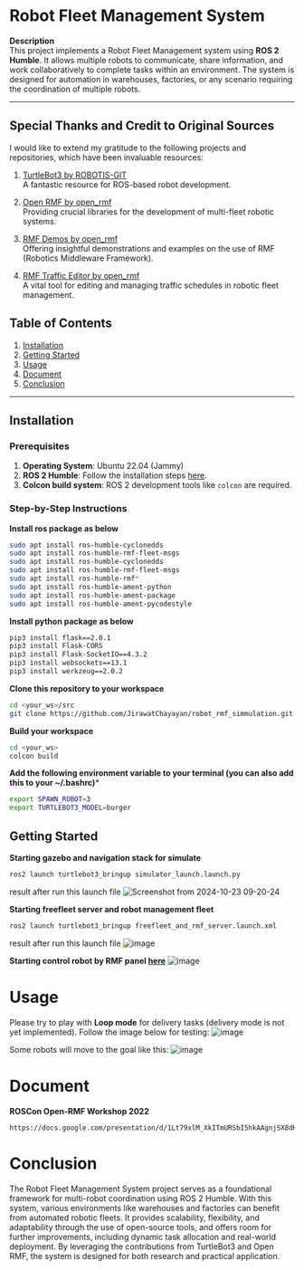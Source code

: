 # Robot Fleet Management System

**Description**  
This project implements a Robot Fleet Management system using **ROS 2 Humble**. It allows multiple robots to communicate, 
share information, and work collaboratively to complete tasks within an environment. The system is designed for automation in warehouses, 
factories, or any scenario requiring the coordination of multiple robots.

---

## Special Thanks and Credit to Original Sources

I would like to extend my gratitude to the following projects and repositories, which have been invaluable resources:

1. [TurtleBot3 by ROBOTIS-GIT](https://github.com/ROBOTIS-GIT/turtlebot3/tree/humble-devel)  
   A fantastic resource for ROS-based robot development.

2. [Open RMF by open_rmf](https://github.com/open-rmf)  
   Providing crucial libraries for the development of multi-fleet robotic systems.

3. [RMF Demos by open_rmf](https://github.com/open-rmf/rmf_demos)  
   Offering insightful demonstrations and examples on the use of RMF (Robotics Middleware Framework).

4. [RMF Traffic Editor by open_rmf](https://github.com/open-rmf/rmf_traffic_editor)  
   A vital tool for editing and managing traffic schedules in robotic fleet management.


## Table of Contents

1. [Installation](#installation)
2. [Getting Started](#getting-started)
3. [Usage](#usage)
4. [Document](#Document)
5. [Conclusion](Conclusion)
---

## Installation

### Prerequisites

1. **Operating System**: Ubuntu 22.04 (Jammy)
2. **ROS 2 Humble**: Follow the installation steps [here](https://docs.ros.org/en/humble/Installation.html).
3. **Colcon build system**: ROS 2 development tools like `colcon` are required.

### Step-by-Step Instructions

**Install ros package as below**
   ```bash
   sudo apt install ros-humble-cyclonedds
   sudo apt install ros-humble-rmf-fleet-msgs
   sudo apt install ros-humble-cyclonedds
   sudo apt install ros-humble-rmf-fleet-msgs
   sudo apt install ros-humble-rmf*
   sudo apt install ros-humble-ament-python
   sudo apt install ros-humble-ament-package 
   sudo apt install ros-humble-ament-pycodestyle 
   ```
**Install python package as below**
   ```bash
   pip3 install flask==2.0.1
   pip3 install Flask-CORS
   pip3 install Flask-SocketIO==4.3.2
   pip3 install websockets==13.1
   pip3 install werkzeug==2.0.2
   ```
**Clone this repository to your workspace**
   ```bash
   cd <your_ws>/src
   git clone https://github.com/JirawatChayayan/robot_rmf_simmulation.git .
   ```
**Build your workspace**
   ```bash
   cd <your_ws>
   colcon build
   ```
**Add the following environment variable to your terminal (you can also add this to your ~/.bashrc)***
   ```bash
   export SPAWN_ROBOT=3
   export TURTLEBOT3_MODEL=burger
   ```

## Getting Started

**Starting gazebo and navigation stack for simulate**
   ```bash
   ros2 launch turtlebot3_bringup simulator_launch.launch.py 
   ```
result after run this launch file 
![Screenshot from 2024-10-23 09-20-24](https://github.com/user-attachments/assets/fc5708fd-d95f-4f56-8fac-0d11ddfabebd)

**Starting freefleet server and robot management fleet**
   ```bash
   ros2 launch turtlebot3_bringup freefleet_and_rmf_server.launch.xml
   ```
result after run this launch file 
![image](https://github.com/user-attachments/assets/01fa95ef-4712-49b6-ba5d-2335a8f440bb)

**Starting control robot by RMF panel [here](https://open-rmf.github.io/rmf-panel-js/)**
![image](https://github.com/user-attachments/assets/80ca5381-2109-4fb9-bd51-f22ccc72ca12)


# Usage

Please try to play with __Loop mode__ for delivery tasks (delivery mode is not yet implemented). Follow the image below for testing:
![image](https://github.com/user-attachments/assets/8cc357b8-4088-498e-b877-0abfb6b55b79)

Some robots will move to the goal like this:
![image](https://github.com/user-attachments/assets/7f59f51b-dda3-4bb1-8502-6bde016594a9)

# Document

**ROSCon Open-RMF Workshop 2022**
```url
https://docs.google.com/presentation/d/1Lt79xlM_XkITmURSbI5hkAAgnjSX8dHKBkgvz3x3Uzw/edit#slide=id.g117b0289c78_0_0
```

# Conclusion

The Robot Fleet Management System project serves as a foundational framework for multi-robot coordination using ROS 2 Humble. 
With this system, various environments like warehouses and factories can benefit from automated robotic fleets. 
It provides scalability, flexibility, and adaptability through the use of open-source tools, and offers room for further improvements, including dynamic task allocation and real-world deployment.
By leveraging the contributions from TurtleBot3 and Open RMF, the system is designed for both research and practical application. 





